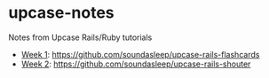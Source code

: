 upcase-notes
============

Notes from Upcase Rails/Ruby tutorials

* [Week 1](course.md): https://github.com/soundasleep/upcase-rails-flashcards
* [Week 2](intermediate-rails.md): https://github.com/soundasleep/upcase-rails-shouter

